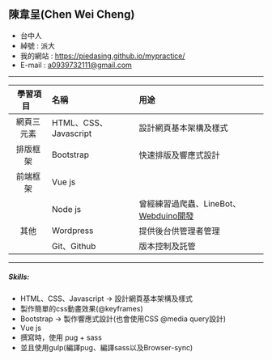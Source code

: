 ## 陳韋呈(Chen Wei Cheng)
* 台中人
* 綽號 : 派大
* 我的網站 : https://piedasing.github.io/mypractice/
* E-mail : a0939732111@gmail.com
***
|  學習項目  |  名稱  |  用途  |
|:---------:|:-------|:-------|
|  網頁三元素  |  HTML、CSS、Javascript | 設計網頁基本架構及樣式 |
|  排版框架  |  Bootstrap    | 快速排版及響應式設計 |
|  前端框架  |  Vue js       ||
|           |  Node js      | 曾經練習過爬蟲、LineBot、[Webduino開發](http://blockly.webduino.io/index-tutorials.html) |
|  其他  |  Wordpress     | 提供後台供管理者管理 |
|           |  Git、Github   | 版本控制及託管 |
***
##### Skills:
* HTML、CSS、Javascript -> 設計網頁基本架構及樣式
* 製作簡單的css動畫效果(@keyframes)
* Bootstrap -> 製作響應式設計(也會使用CSS @media query設計)
* Vue js
* 撰寫時，使用 pug + sass
* 並且使用gulp(編譯pug、編譯sass以及Browser-sync)
